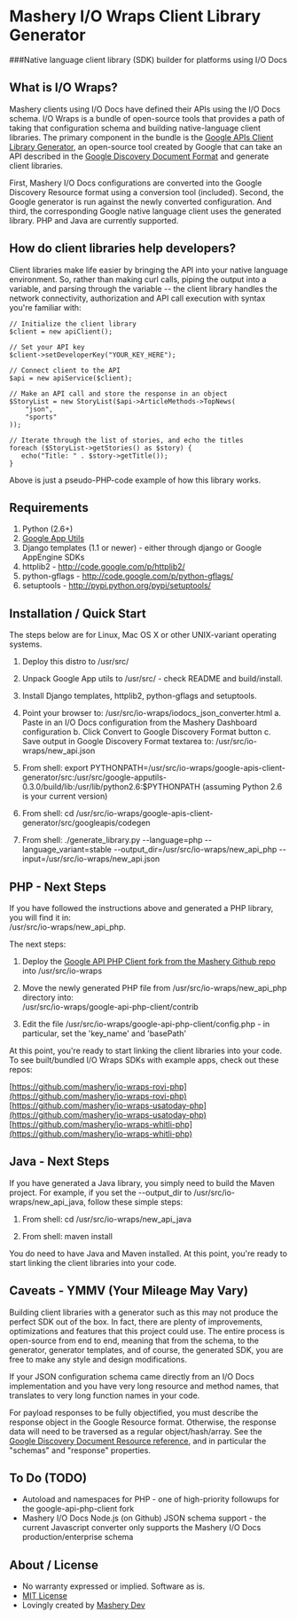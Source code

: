 # Mashery I/O Wraps Client Library Generator
###Native language client library (SDK) builder for platforms using I/O Docs

## What is I/O Wraps?
Mashery clients using I/O Docs have defined their APIs using the I/O Docs schema. I/O Wraps is a bundle of open-source tools that provides a path of taking that configuration schema and building native-language client libraries. The primary component in the bundle is the [Google APIs Client Library Generator](http://code.google.com/p/google-apis-client-generator/), an open-source tool created by Google that can take an API described in the [Google Discovery Document Format](https://developers.google.com/discovery/v1/reference#resource_discovery) and generate client libraries.

First, Mashery I/O Docs configurations are converted into the Google Discovery Resource format using a conversion tool (included). Second, the Google generator is run against the newly converted configuration. And third, the corresponding Google native language client uses the generated library. PHP and Java are currently supported.

## How do client libraries help developers?
Client libraries make life easier by bringing the API into your native language environment. So, rather than making curl calls, piping the output into a variable, and parsing through the variable -- the client library handles the network connectivity, authorization and API call execution with syntax you're familiar with:

    // Initialize the client library
    $client = new apiClient();

    // Set your API key
    $client->setDeveloperKey("YOUR_KEY_HERE");

    // Connect client to the API
    $api = new apiService($client);

    // Make an API call and store the response in an object
    $StoryList = new StoryList($api->ArticleMethods->TopNews(
        "json",
        "sports"
    ));

    // Iterate through the list of stories, and echo the titles
    foreach ($StoryList->getStories() as $story) {
       echo("Title: " . $story->getTitle());
    }

Above is just a pseudo-PHP-code example of how this library works.

## Requirements
1. Python (2.6+)
2. [Google App Utils](http://code.google.com/p/google-apputils-python/downloads/detail?name=google-apputils-0.3.0.tar.gz&can=2&q=)
3. Django templates (1.1 or newer) - either through django or Google AppEngine SDKs
4. httplib2 - http://code.google.com/p/httplib2/
5. python-gflags - http://code.google.com/p/python-gflags/
6. setuptools - http://pypi.python.org/pypi/setuptools/


## Installation / Quick Start
The steps below are for Linux, Mac OS X or other UNIX-variant operating systems.

1. Deploy this distro to /usr/src/

2. Unpack Google App utils to /usr/src/ - check README and build/install. 

3. Install Django templates, httplib2, python-gflags and setuptools.

4. Point your browser to: /usr/src/io-wraps/iodocs_json_converter.html
     a. Paste in an I/O Docs configuration from the Mashery Dashboard configuration
     b. Click Convert to Google Discovery Format button
     c. Save output in Google Discovery Format textarea to: /usr/src/io-wraps/new_api.json

5. From shell: export PYTHONPATH=/usr/src/io-wraps/google-apis-client-generator/src:/usr/src/google-apputils-0.3.0/build/lib:/usr/lib/python2.6:$PYTHONPATH (assuming Python 2.6 is your current version)

6. From shell: cd /usr/src/io-wraps/google-apis-client-generator/src/googleapis/codegen

7. From shell: ./generate_library.py --language=php --language_variant=stable --output_dir=/usr/src/io-wraps/new_api_php --input=/usr/src/io-wraps/new_api.json

## PHP - Next Steps
If you have followed the instructions above and generated a PHP library, you will find it in:    
/usr/src/io-wraps/new_api_php.

The next steps:

1. Deploy the [Google API PHP Client fork from the Mashery Github repo](https://github.com/mashery/google-api-php-client) into /usr/src/io-wraps

2. Move the newly generated PHP file from /usr/src/io-wraps/new_api_php directory into:    
/usr/src/io-wraps/google-api-php-client/contrib 

3. Edit the file /usr/src/io-wraps/google-api-php-client/config.php - in particular, set the 'key_name' and 'basePath' 

At this point, you're ready to start linking the client libraries into your code. To see built/bundled I/O Wraps SDKs with example apps, check out these repos:

 [https://github.com/mashery/io-wraps-rovi-php](https://github.com/mashery/io-wraps-rovi-php)    
 [https://github.com/mashery/io-wraps-usatoday-php](https://github.com/mashery/io-wraps-usatoday-php)    
 [https://github.com/mashery/io-wraps-whitli-php](https://github.com/mashery/io-wraps-whitli-php)

## Java - Next Steps
If you have generated a Java library, you simply need to build the Maven project. For example, if you set the --output_dir to /usr/src/io-wraps/new_api_java, follow these simple steps:

1. From shell: cd /usr/src/io-wraps/new_api_java

2. From shell: maven install

You do need to have Java and Maven installed. At this point, you're ready to start linking the client libraries into your code.

## Caveats - YMMV (Your Mileage May Vary)
Building client libraries with a generator such as this may not produce the perfect SDK out of the box. In fact, there are plenty of improvements, optimizations and features that this project could use. The entire process is open-source from end to end, meaning that from the schema, to the generator, generator templates, and of course, the generated SDK, you are free to make any style and design modifications.

If your JSON configuration schema came directly from an I/O Docs implementation and you have very long resource and method names, that translates to very long function names in your code.

For payload responses to be fully objectified, you must describe the response object in the Google Resource format. Otherwise, the response data will need to be traversed as a regular object/hash/array. See the [Google Discovery Document Resource reference](https://developers.google.com/discovery/v1/reference#resource_discovery), and in particular the "schemas" and "response" properties. 

## To Do (TODO)
* Autoload and namespaces for PHP - one of high-priority followups for the google-api-php-client fork
* Mashery I/O Docs Node.js (on Github) JSON schema support - the current Javascript converter only supports the Mashery I/O Docs production/enterprise schema


## About / License
* No warranty expressed or implied. Software as is.
* [MIT License](http://www.opensource.org/licenses/mit-license.html)
* Lovingly created by [Mashery Dev](http://dev.mashery.com)